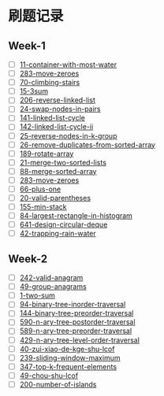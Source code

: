 # 刷题记录

## Week-1
- [ ] [11-container-with-most-water](https://leetcode-cn.com/problems/container-with-most-water/)
- [ ] [283-move-zeroes](https://leetcode-cn.com/problems/move-zeroes/)
- [ ] [70-climbing-stairs](https://leetcode-cn.com/problems/climbing-stairs/)
- [ ] [15-3sum](https://leetcode-cn.com/problems/3sum/)
- [ ] [206-reverse-linked-list](https://leetcode-cn.com/problems/reverse-linked-list/)
- [ ] [24-swap-nodes-in-pairs](https://leetcode-cn.com/problems/swap-nodes-in-pairs)
- [ ] [141-linked-list-cycle](https://leetcode-cn.com/problems/linked-list-cycle/)
- [ ] [142-linked-list-cycle-ii](https://leetcode-cn.com/problems/linked-list-cycle-ii/)
- [ ] [25-reverse-nodes-in-k-group](https://leetcode-cn.com/problems/reverse-nodes-in-k-group/)
- [ ] [26-remove-duplicates-from-sorted-array](https://leetcode-cn.com/problems/remove-duplicates-from-sorted-array/)
- [ ] [189-rotate-array](https://leetcode-cn.com/problems/rotate-array/)
- [ ] [21-merge-two-sorted-lists](https://leetcode-cn.com/problems/merge-two-sorted-lists/)
- [ ] [88-merge-sorted-array](https://leetcode-cn.com/problems/merge-sorted-array/)
- [ ] [283-move-zeroes](https://leetcode-cn.com/problems/move-zeroes/)
- [ ] [66-plus-one](https://leetcode-cn.com/problems/plus-one/)
- [ ] [20-valid-parentheses](https://leetcode-cn.com/problems/valid-parentheses/)
- [ ] [155-min-stack](https://leetcode-cn.com/problems/min-stack/)
- [ ] [84-largest-rectangle-in-histogram](https://leetcode-cn.com/problems/largest-rectangle-in-histogram)
- [ ] [641-design-circular-deque](https://leetcode-cn.com/problems/design-circular-deque)
- [ ] [42-trapping-rain-water](https://leetcode-cn.com/problems/trapping-rain-water/)

## Week-2
- [ ] [242-valid-anagram](https://leetcode-cn.com/problems/valid-anagram/description/)
- [ ] [49-group-anagrams](https://leetcode-cn.com/problems/group-anagrams/)
- [ ] [1-two-sum](https://leetcode-cn.com/problems/two-sum/description/)
- [ ] [94-binary-tree-inorder-traversal](https://leetcode-cn.com/problems/binary-tree-inorder-traversal/)
- [ ] [144-binary-tree-preorder-traversal](https://leetcode-cn.com/problems/binary-tree-preorder-traversal/)
- [ ] [590-n-ary-tree-postorder-traversal](https://leetcode-cn.com/problems/n-ary-tree-postorder-traversal/)
- [ ] [589-n-ary-tree-preorder-traversal](https://leetcode-cn.com/problems/n-ary-tree-preorder-traversal/description/)
- [ ] [429-n-ary-tree-level-order-traversal](https://leetcode-cn.com/problems/n-ary-tree-level-order-traversal/)
- [ ] [40-zui-xiao-de-kge-shu-lcof](https://leetcode-cn.com/problems/zui-xiao-de-kge-shu-lcof/)
- [ ] [239-sliding-window-maximum](https://leetcode-cn.com/problems/sliding-window-maximum/)
- [ ] [347-top-k-frequent-elements](https://leetcode-cn.com/problems/top-k-frequent-elements/)
- [ ] [49-chou-shu-lcof](https://leetcode-cn.com/problems/chou-shu-lcof/)
- [ ] [200-number-of-islands](https://leetcode-cn.com/problems/number-of-islands/)